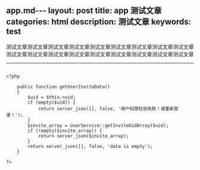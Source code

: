app.md---
layout: post
title: app 测试文章
categories: html
description: 测试文章
keywords: test
---

测试文章测试文章测试文章测试文章测试文章测试文章测试文章测试文章测试文章测试文章测试文章测试文章测试文章测试文章测试文章测试文章测试文章测试文章


---
```

<?php

    public function getUserInviteData()
    {
        $uid = $this->uid;
        if (empty($uid)) {
            return server_json([], false, '用户权限检验失败！请重新登录！');
        }
        $invite_array = UserService::getInviteUidArray($uid);
        if (!empty($invite_array)) {
            return server_json($invite_array);
        }
        return server_json([], false, 'data is empty');
    }

?>

```
